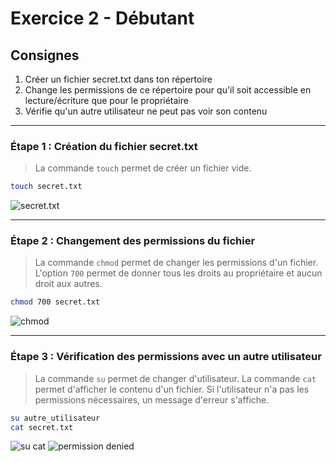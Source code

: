# Exercice 2 - Débutant

## Consignes

1. Créer un fichier secret.txt dans ton répertoire
2. Change les permissions de ce répertoire pour qu'il soit accessible en
lecture/écriture que pour le propriétaire
3. Vérifie qu'un autre utilisateur ne peut pas voir son contenu

<hr>

### Étape 1 : Création du fichier secret.txt

> La commande `touch` permet de créer un fichier vide.

```bash
touch secret.txt
```
![secret.txt](secret.txt.png)

<hr>

### Étape 2 : Changement des permissions du fichier

> La commande `chmod` permet de changer les permissions d'un fichier. L'option `700` permet de donner tous les droits au propriétaire et aucun droit aux autres.

```bash
chmod 700 secret.txt
```

![chmod](chmod.png)

<hr>

### Étape 3 : Vérification des permissions avec un autre utilisateur

> La commande `su` permet de changer d'utilisateur. La commande `cat` permet d'afficher le contenu d'un fichier. Si l'utilisateur n'a pas les permissions nécessaires, un message d'erreur s'affiche.

```bash
su autre_utilisateur
cat secret.txt
```
![su cat](su_cat.png)
![permission denied](permission_denied.png)